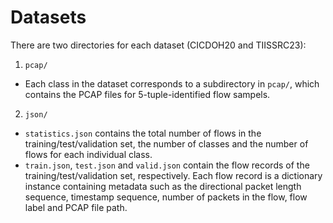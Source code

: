 # Datasets

There are two directories for each dataset (CICDOH20 and TIISSRC23):

1. `pcap/`

  -  Each class in the dataset corresponds to a subdirectory in `pcap/`, which contains the PCAP files for 5-tuple-identified flow sampels.

2. `json/`

  -  `statistics.json` contains the total number of flows in the training/test/validation set, the number of classes and the number of flows for each individual class.
  -  `train.json`, `test.json` and `valid.json` contain the flow records of the training/test/validation set, respectively. Each flow record is a dictionary instance containing metadata such as the directional packet length sequence, timestamp sequence, number of packets in the flow, flow label and PCAP file path.